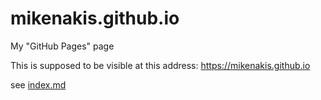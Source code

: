 # mikenakis.github.io
My "GitHub Pages" page

This is supposed to be visible at this address: https://mikenakis.github.io

see [index.md](index.md)
